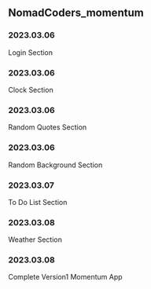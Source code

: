 ## NomadCoders_momentum

### 2023.03.06
Login Section

### 2023.03.06
Clock Section
### 2023.03.06
Random Quotes Section

### 2023.03.06
Random Background Section

### 2023.03.07
To Do List Section

### 2023.03.08
Weather Section
### 2023.03.08
Complete Version1 Momentum App

